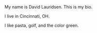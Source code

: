 My name is David Lauridsen. This is my bio.

I live in Cincinnati, OH.

I like pasta, golf, and the color green.
